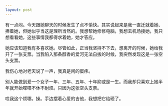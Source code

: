 ```yaml
---
layout: post
---
```


有一点闷。今天跟她聊天的时候发生了点不愉快。其实说起来是我一直迁就着她、捧着她，但她似乎当这是理所当然的。我想帮她修修电脑，我想去机场接她，我只想看看她，这些事情我都得求着她，她才答应。

她应该知道我有多喜欢她。尽管如此，正当我坚持不下去，想离开的时候，她给我开了一张支票。当我陷入那条醇香的爱河无法自拔的时候，我突然发现这是一张空头支票。

我伤心地对老天说了一声，我真是闲的蛋疼。

别人能做到爱一个女子一年、三年、五年、十年抑或是一生。而我却只喜欢上她半年就开始喋喋不休不耐烦。只因为这张空头支票。

哎我这个烦哪。操。手边摆着心爱的吉他，我想把它给砸了。
